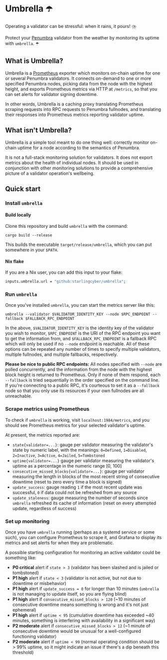 # Umbrella ☂️

Operating a validator can be stressful: when it rains, it pours! ⛈️

Protect your [Penumbra](https://penumbra.zone) validator from the weather by monitoring its uptime with `umbrella`. ☂️

## What is Umbrella? 

Umbrella is a [Prometheus](https://prometheus.io/) exporter which monitors on-chain uptime for one or several Penumbra validators. It connects on-demand to one or more specified Penumbra nodes, picking data from the node with the highest height, and exports Prometheus metrics via HTTP at `/metrics`, so that you can set alerts for validator signing downtime.

In other words, Umbrella is a caching proxy translating Prometheus scraping requests into RPC requests to Penumbra fullnodes, and translating their responses into Prometheus metrics reporting validator uptime.

## What isn't Umbrella?

Umbrella is a simple tool meant to do one thing well: correctly monitor on-chain uptime for a node according to the semantics of Penumbra.

It is not a full-stack monitoring solution for validators. It does not export metrics about the health of individual nodes. It should be used in conjunction with other monitoring solutions to provide a comprehensive picture of a validator operation's wellbeing.

## Quick start

### Install `umbrella`

#### Build locally

Clone this repository and build `umbrella` with the command:

```shell
cargo build --release
```

This builds the executable `target/release/umbrella`, which you can put somewhere in your `$PATH`.

#### Nix flake

If you are a Nix user, you can add this input to your flake:

```nix
inputs.umbrella.url = "github:starlingcyber/umbrella";
```

### Run `umbrella`

Once you've installed `umbrella`, you can start the metrics server like this:

```shell
umbrella --validator $VALIDATOR_IDENTITY_KEY --node $RPC_ENDPOINT --fallback $FALLBACK_RPC_ENDPOINT
```

In the above, `$VALIDATOR_IDENTITY_KEY` is the identity key of the validator you wish to monitor, `$RPC_ENDPOINT` is the URI of the RPC endpoint you want to get the information from, and `$FALLBACK_RPC_ENDPOINT` is a fallback RPC which will only be used if no `--node` endpoint is reachable. All of these options can be repeated any number of times to specify multiple validators, multiple fullnodes, and multiple fallbacks, respectively.

**Please be nice to public RPC endpoints:** All nodes specified with `--node` are polled concurrently, and the information from the node with the highest block height is returned to Prometheus. Only if none of them respond, each `--fallback` is tried sequentially in the order specified on the command line. If you're connecting to a public RPC, it's courteous to set it as a `--fallback` node so that you only use its resources if your own fullnodes are all unreachable.

### Scrape metrics using Prometheus

To check if `umbrella` is working, visit `localhost:1984/metrics`, and you should see Prometheus metrics for your selected validator's uptime.

At present, the metrics reported are:

- `state{validator=...}`: gauge per validator measuring the validator's state by numeric label, with the meanings: `0=Defined`, `1=Disabled`, `2=Inactive`, `3=Active`, `4=Jailed`, `5=Tombstoned`
- `uptime{validator=...}` gauge per validator measuring the validator's uptime as a percentage in the numeric range [0, 100]
- `consecutive_missed_blocks{validator=...}`: gauge per validator measuring the length in blocks of the most recent string of consecutive downtime (reset to zero every time a block is signed)
- `update_success`: gauge reading `1` if the most recent update was successful, `0` if data could not be refreshed from any source
- `update_staleness`: gauge measuring the number of seconds since `umbrella` refreshed its cache of information (reset on every attempted update, regardless of success)

### Set up monitoring

Once you have `umbrella` running (perhaps as a systemd service or some such), you can configure Prometheus to scrape it, and Grafana to display its metrics and set alerts for when they are problematic.

A possible starting configuration for monitoring an active validator could be something like:

- **P0 critical** alert if `state > 3` (validator has been slashed and is jailed or tombstoned)
- **P1 high** alert if `state < 3` (validator is not active, but not due to downtime or misbehavior)
- **P1 high** alert if `update_success = 0` for longer than 10 minutes (`umbrella` is not managing to update itself, so you are flying blind)
- **P1 high** alert if `consecutive_missed_blocks > 120` (~10 minutes of consecutive downtime means something is wrong and it's not just ephemeral)
- **P1 high** alert if `uptime < 95` (cumulative downtime has exceeded ~40 minutes, something is interfering with availability in a significant way)
- **P2 moderate** alert if `consecutive_missed_blocks > 12` (~1 minute of consecutive downtime would be unusual for a well-configured functioning validator)
- **P2 moderate** alert if `uptime < 99` (normal operating condition should be > 99% uptime, so it might indicate an issue if there's a dip beneath this threshold)
